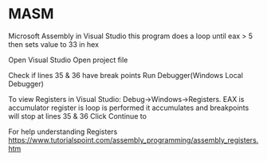 # MASM
Microsoft Assembly in Visual Studio
this program does a loop until eax > 5 then sets value to 33 in hex

Open Visual Studio
Open project file

Check if lines 35 & 36 have break points
Run Debugger(Windows Local Debugger)

To view Registers in Visual Studio:
Debug->Windows->Registers.
EAX is accumulator register
is loop is performed it accumulates and breakpoints will stop at lines 35 & 36
Click Continue to 

For help understanding Registers
https://www.tutorialspoint.com/assembly_programming/assembly_registers.htm

